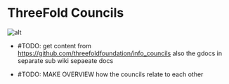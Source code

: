 # ThreeFold Councils

![alt](threefold-councils.jpg)
- #TODO: get content from https://github.com/threefoldfoundation/info_councils also the gdocs in separate sub wiki sepaeate docs

- #TODO: MAKE OVERVIEW how the councils relate to each other
